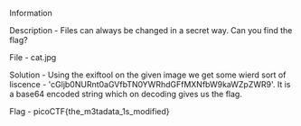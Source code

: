 Information 

Description - Files can always be changed in a secret way. Can you find the flag?

File - cat.jpg

Solution - Using the exiftool on the given image we get some wierd sort of liscence - 'cGljb0NURnt0aGVfbTN0YWRhdGFfMXNfbW9kaWZpZWR9'. It is a base64 encoded string which on decoding gives us the flag.

Flag - picoCTF{the_m3tadata_1s_modified}
